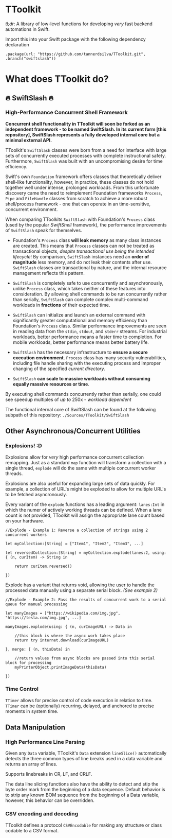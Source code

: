 # TToolkit

*tl;dr*: A library of low-level functions for developing *very* fast backend automations in Swift.

Import this into your Swift package with the following dependency declaration

`.package(url: "https://github.com/tannerdsilva/TToolkit.git", .branch("swiftslash"))`

# What does TToolkit do?

## 🔥 SwiftSlash 🔥
### High-Performance Concurrent Shell Framework

**Concurrent shell functionality in TToolkit will soon be forked as an independent framework - to be named SwiftSlash. In its current form [this repository], SwiftSlash represents a fully developed internal core but a minimal external API.**

TToolkit's `SwiftSlash` classes were born from a need for interface with large sets of concurrently executed processes with complete instructional safety. Furthermore, `SwiftSlash` was built with an uncompromising desire for time efficiency.

Swift's own `Foundation` framework offers classes that theoretically deliver shell-like functionality, however, in practice, these classes do not hold together well under intense, prolonged workloads. From this unfortunate discovery came the need to reimplement Foundation frameworks `Process`, `Pipe` and `FileHandle` classes from scratch to achieve a more robust shell/process framework - one that can operate in an time-sensitive, concurrent environment.

When comparing TToolkits `SwiftSlash` with Foundation's `Process` class (used by the popular *SwiftShell* framework), the performance improvements of `SwiftSlash` speak for themselves.

- Foundation's `Process` class **will leak memory** as many class instances are created. This means that `Process` classes can not be treated as transactional objects, *despite transactional use being the intended lifecycle*! By comparison, `SwiftSlash` instances need an **order of magnitude** less memory, and do not leak their contents after use. `SwiftSlash` classes are transactional by nature, and the internal resource management reflects this pattern.

- `SwiftSlash` is completely safe to use concurrently and asynchronously, unlike `Process` class, which takes neither of these features into consideration. By allowing shell commands to be run concurrently rather than serially, `SwiftSlash` can complete complex multi-command workloads in **fractions** of their expected time.

- `SwiftSlash` can initialize and launch an external command with significantly greater computational and memory efficiency than Foundation's `Process` class. Similar performance improvements are seen in reading data from the `stdin`, `stdout`, and `stderr` streams. For industrial workloads, better performance means a faster time to completion. For mobile workloads, better performance means better battery life.

- `SwiftSlash` has the necessary infrastructure to **ensure a secure execution environment**. `Process` class has many security vulnerabilities, including file handle sharing with the executing process and improper changing of the specified *current directory*.

- `SwiftSlash` **can scale to massive workloads without consuming equally massive resources or time**. 

By executing shell commands concurrently rather than serially, one could see speedup multiples of *up to* 250x - *workload dependent*

The functional internal core of SwiftSlash can be found at the following subpath of this repository: `./Sources/TToolkit/SwiftSlash`

## Other Asynchronous/Concurrent Utilities

### Explosions! :D

Explosions allow for *very* high performance concurrent collection remapping. Just as a standard `map` function will transform a collection with a single thread, `explode` will do the same with multiple concurrent worker threads.

Explosions are also useful for expanding large sets of data quickly. For example, a collection of URL's might be exploded to allow for multiple URL's to be fetched asyncronously.

Every variant of the `explode` functions has a leading argument: `lanes:Int` in which the numer of actively working threads can be defined. When a lane count is not provided, TToolkit will assign the appropriate lane count based on your hardware.

```
//Explode - Example 1: Reverse a collection of strings using 2 concurrent workers

let myCollection:[String] = ["Item1", "Item2", "Item3", ...]

let reversedCollection:[String] = myCollection.explode(lanes:2, using: { (n, curItem) -> String in

	return curItem.reversed()
	
})

```

Explode has a variant that returns void, allowing the user to handle the processed data manually using a separate serial block. _(See example 2)_

```
//Explode - Example 2: Pass the results of concurrent work to a serial queue for manual processing

let manyImages = ["https://wikipedia.com/img.jpg", "https://tesla.com/img.jpg", ...]

manyImages.explode(using: { (n, curImageURL) -> Data in

	//this block is where the async work takes place
	return try internet.download(curImageURL)
	
}, merge: { (n, thisData) in

	//return values from async blocks are passed into this serial block for processing
	myPrinterObject.printImageData(thisData)
	
})
```

### Time Control

`TTimer` allows for precise control of code execution in relation to time. `TTimer` can be (optionally) recurring, delayed, and anchored to precise moments in system time.


## Data Manipulation
### High Performance Line Parsing

Given any `Data` variable, TToolkit's `Data` extension `lineSlice()` automatically detects the three common types of line breaks used in a data variable and returns an array of lines.

Supports linebreaks in CR, LF, and CRLF.

The data line slicing functions also have the ability to detect and stip the byte order mark from the beginning of a data sequence. Default behavior is to strip any known BOM sequence from the beginning of a Data variable, however, this behavior can be overridden.

### CSV encoding and decoding

TToolkit defines a protocol `CSVEncodable` for making any structure or class codable to a CSV format.
